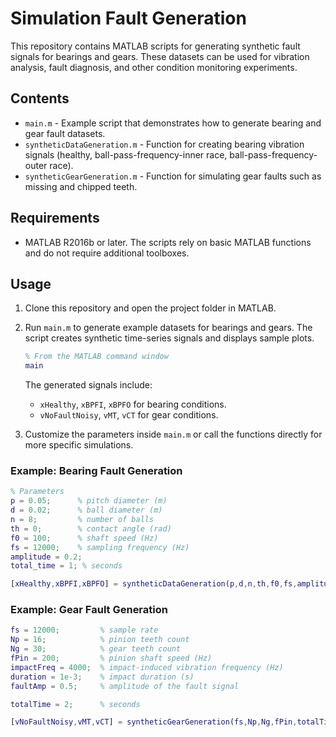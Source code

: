 # Simulation Fault Generation

This repository contains MATLAB scripts for generating synthetic fault signals for bearings and gears. These datasets can be used for vibration analysis, fault diagnosis, and other condition monitoring experiments.

## Contents

- `main.m` - Example script that demonstrates how to generate bearing and gear fault datasets.
- `syntheticDataGeneration.m` - Function for creating bearing vibration signals (healthy, ball-pass-frequency-inner race, ball-pass-frequency-outer race).
- `syntheticGearGeneration.m` - Function for simulating gear faults such as missing and chipped teeth.

## Requirements

- MATLAB R2016b or later. The scripts rely on basic MATLAB functions and do not require additional toolboxes.

## Usage

1. Clone this repository and open the project folder in MATLAB.
2. Run `main.m` to generate example datasets for bearings and gears. The script creates synthetic time-series signals and displays sample plots.

    ```matlab
    % From the MATLAB command window
    main
    ```

   The generated signals include:
   - `xHealthy`, `xBPFI`, `xBPFO` for bearing conditions.
   - `vNoFaultNoisy`, `vMT`, `vCT` for gear conditions.

3. Customize the parameters inside `main.m` or call the functions directly for more specific simulations.

### Example: Bearing Fault Generation

```matlab
% Parameters
p = 0.05;      % pitch diameter (m)
d = 0.02;      % ball diameter (m)
n = 8;         % number of balls
th = 0;        % contact angle (rad)
f0 = 100;      % shaft speed (Hz)
fs = 12000;    % sampling frequency (Hz)
amplitude = 0.2;
total_time = 1; % seconds

[xHealthy,xBPFI,xBPFO] = syntheticDataGeneration(p,d,n,th,f0,fs,amplitude,total_time);
```

### Example: Gear Fault Generation

```matlab
fs = 12000;         % sample rate
Np = 16;            % pinion teeth count
Ng = 30;            % gear teeth count
fPin = 200;         % pinion shaft speed (Hz)
impactFreq = 4000;  % impact-induced vibration frequency (Hz)
duration = 1e-3;    % impact duration (s)
faultAmp = 0.5;     % amplitude of the fault signal

totalTime = 2;      % seconds

[vNoFaultNoisy,vMT,vCT] = syntheticGearGeneration(fs,Np,Ng,fPin,totalTime,impactFreq,duration,faultAmp);
```
